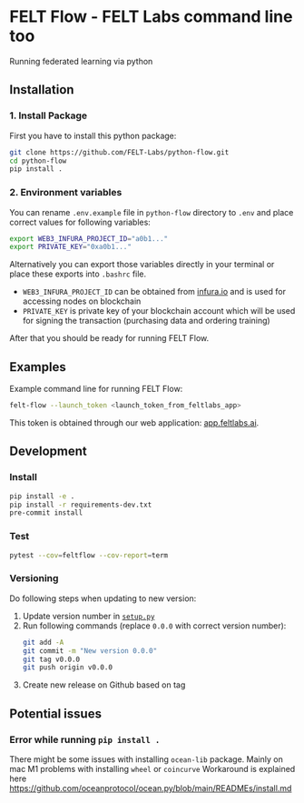 # FELT Flow - FELT Labs command line too
Running federated learning via python

## Installation 
### 1. Install Package
First you have to install this python package:
```bash
git clone https://github.com/FELT-Labs/python-flow.git
cd python-flow
pip install .
```

### 2. Environment variables
You can rename `.env.example` file in `python-flow` directory to `.env` and place correct values for following variables:
```bash
export WEB3_INFURA_PROJECT_ID="a0b1..."
export PRIVATE_KEY="0xa0b1..."
```
Alternatively you can export those variables directly in your terminal or place these exports into `.bashrc` file.

- `WEB3_INFURA_PROJECT_ID` can be obtained from [infura.io](https://www.infura.io) and is used for accessing nodes on blockchain
- `PRIVATE_KEY` is private key of your blockchain account which will be used for signing the transaction (purchasing data and ordering training)


After that you should be ready for running FELT Flow.

## Examples
Example command line for running FELT Flow:
```bash
felt-flow --launch_token <launch_token_from_feltlabs_app>
```
This token is obtained through our web application: [app.feltlabs.ai](https://app.feltlabs.ai).


## Development
### Install
```bash
pip install -e .
pip install -r requirements-dev.txt
pre-commit install
```

### Test
```bash
pytest --cov=feltflow --cov-report=term
```

### Versioning
Do following steps when updating to new version:

1. Update version number in [`setup.py`](./setup.py)
2. Run following commands (replace `0.0.0` with correct version number):
   ```bash
   git add -A
   git commit -m "New version 0.0.0"
   git tag v0.0.0
   git push origin v0.0.0
   ```
3. Create new release on Github based on tag

## Potential issues
### Error while running `pip install .`
There might be some issues with installing `ocean-lib` package. Mainly on mac M1 problems with installing `wheel` or `coincurve`
Workaround is explained here https://github.com/oceanprotocol/ocean.py/blob/main/READMEs/install.md
